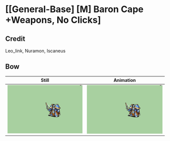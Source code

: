 # [\[General-Base\] \[M\] Baron Cape +Weapons, No Clicks]

## Credit

Leo_link, Nuramon, Iscaneus
	
## Bow

| Still | Animation |
| :---: | :-------: |
| ![Bow still](./Bow_000.png) | ![Bow animation](./Bow.gif) |
